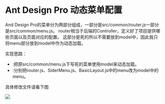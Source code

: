 # Ant Design Pro 动态菜单配置

And Design Pro的菜单分为两部分组成，一部分是src/common/router.js一部分是src/common/menu.js。
router相当于后端的Controller，定义好了项目提供哪些页面以及页面对应的配置。
这部分是死的所以不需要放到model中，因此我只将menu部分放到model中作为动态加载。

实现思路：

- :把原src/common/menu.js下写死的菜单使用model来动态加载。
- :分别把router.js、SiderMenu.js、BasicLayout.js中的menu改为model中的menu。

具体修改文件请看下图

![](https://github.com/herton7362/dynamic-menu-pro/raw/master/git.png)


